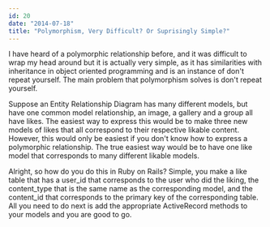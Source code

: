 ```yaml
---
id: 20
date: "2014-07-18"
title: "Polymorphism, Very Difficult? Or Suprisingly Simple?"
---
```

I have heard of a polymorphic relationship before, and it was difficult to wrap my head around but it is actually very simple, as it has similarities with inheritance in object oriented programming and is an instance of don't repeat yourself. The main problem that polymorphism solves is don't repeat yourself.

Suppose an Entity Relationship Diagram has many different models, but have one common model relationship, an image, a gallery and a group all have likes. The easiest way to express this would be to make three new models of likes that all correspond to their respective likable content. However, this would only be easiest if you don't know how to express a polymorphic relationship. The true easiest way would be to have one like model that corresponds to many different likable models.  

Alright, so how do you do this in Ruby on Rails? Simple, you make a like table that has a user\_id that corresponds to the user who did the liking, the content\_type that is the same name as the corresponding model, and the content\_id that corresponds to the primary key of the corresponding table. All you need to do next is add the appropriate ActiveRecord methods to your models and you are good to go.